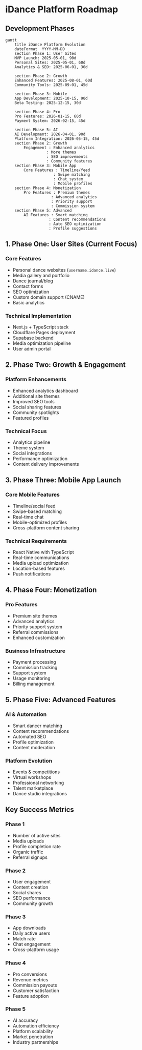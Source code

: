 # iDance Platform Roadmap

## Development Phases

```mermaid
gantt
    title iDance Platform Evolution
    dateFormat  YYYY-MM-DD
    section Phase 1: User Sites
    MVP Launch: 2025-05-01, 90d
    Personal Sites: 2025-05-01, 60d
    Analytics & SEO: 2025-06-01, 30d
    
    section Phase 2: Growth
    Enhanced Features: 2025-08-01, 60d
    Community Tools: 2025-09-01, 45d
    
    section Phase 3: Mobile
    App Development: 2025-10-15, 90d
    Beta Testing: 2025-12-15, 30d
    
    section Phase 4: Pro
    Pro Features: 2026-01-15, 60d
    Payment System: 2026-02-15, 45d
    
    section Phase 5: AI
    AI Development: 2026-04-01, 90d
    Platform Integration: 2026-05-15, 45d
    section Phase 2: Growth
        Engagement : Enhanced analytics
                  : More themes
                  : SEO improvements
                  : Community features
    section Phase 3: Mobile App
        Core Features : Timeline/feed
                     : Swipe matching
                     : Chat system
                     : Mobile profiles
    section Phase 4: Monetization
        Pro Features : Premium themes
                    : Advanced analytics
                    : Priority support
                    : Commission system
    section Phase 5: Advanced
        AI Features : Smart matching
                   : Content recommendations
                   : Auto SEO optimization
                   : Profile suggestions
```

## 1. Phase One: User Sites (Current Focus)

### Core Features
- Personal dance websites (`username.idance.live`)
- Media gallery and portfolio
- Dance journal/blog
- Contact forms
- SEO optimization
- Custom domain support (CNAME)
- Basic analytics

### Technical Implementation
- Next.js + TypeScript stack
- Cloudflare Pages deployment
- Supabase backend
- Media optimization pipeline
- User admin portal

## 2. Phase Two: Growth & Engagement

### Platform Enhancements
- Enhanced analytics dashboard
- Additional site themes
- Improved SEO tools
- Social sharing features
- Community spotlights
- Featured profiles

### Technical Focus
- Analytics pipeline
- Theme system
- Social integrations
- Performance optimization
- Content delivery improvements

## 3. Phase Three: Mobile App Launch

### Core Mobile Features
- Timeline/social feed
- Swipe-based matching
- Real-time chat
- Mobile-optimized profiles
- Cross-platform content sharing

### Technical Requirements
- React Native with TypeScript
- Real-time communications
- Media upload optimization
- Location-based features
- Push notifications

## 4. Phase Four: Monetization

### Pro Features
- Premium site themes
- Advanced analytics
- Priority support system
- Referral commissions
- Enhanced customization

### Business Infrastructure
- Payment processing
- Commission tracking
- Support system
- Usage monitoring
- Billing management

## 5. Phase Five: Advanced Features

### AI & Automation
- Smart dancer matching
- Content recommendations
- Automated SEO
- Profile optimization
- Content moderation

### Platform Evolution
- Events & competitions
- Virtual workshops
- Professional networking
- Talent marketplace
- Dance studio integrations

## Key Success Metrics

### Phase 1
- Number of active sites
- Media uploads
- Profile completion rate
- Organic traffic
- Referral signups

### Phase 2
- User engagement
- Content creation
- Social shares
- SEO performance
- Community growth

### Phase 3
- App downloads
- Daily active users
- Match rate
- Chat engagement
- Cross-platform usage

### Phase 4
- Pro conversions
- Revenue metrics
- Commission payouts
- Customer satisfaction
- Feature adoption

### Phase 5
- AI accuracy
- Automation efficiency
- Platform scalability
- Market penetration
- Industry partnerships
